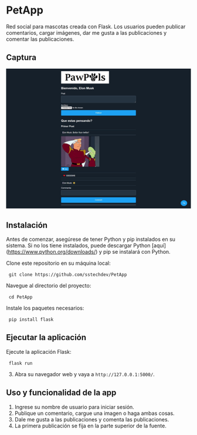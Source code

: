 # 
# PetApp

Red social para mascotas creada con Flask. Los usuarios pueden publicar comentarios, cargar imágenes, dar me gusta a las publicaciones y comentar las publicaciones.

## Captura
![Alt text](static/uploads/CapturaPawPal.jpeg)

## Instalación

Antes de comenzar, asegúrese de tener Python y pip instalados en su sistema. Si no los tiene instalados, puede descargar Python [aquí] (https://www.python.org/downloads/) y pip se instalará con Python.

Clone este repositorio en su máquina local:

     
     git clone https://github.com/sstechdev/PetApp
     

Navegue al directorio del proyecto:

     
     cd PetApp
     

Instale los paquetes necesarios:

     
     pip install flask
     


## Ejecutar la aplicación

Ejecute la aplicación Flask:

     
     flask run
     

3. Abra su navegador web y vaya a `http://127.0.0.1:5000/`.

## Uso y funcionalidad de la app

1. Ingrese su nombre de usuario para iniciar sesión.
2. Publique un comentario, cargue una imagen o haga ambas cosas.
3. Dale me gusta a las publicaciones y comenta las publicaciones.
4. La primera publicación se fija en la parte superior de la fuente.

